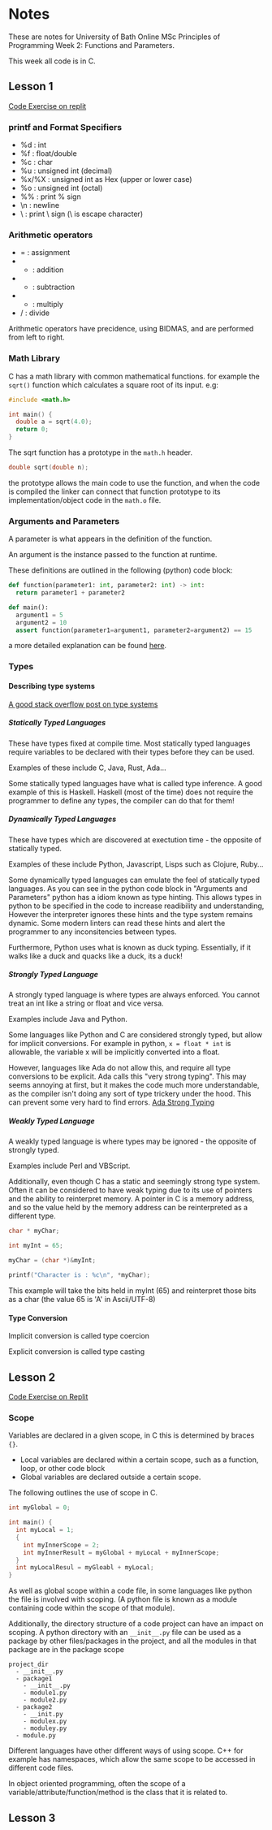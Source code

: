 # Notes

These are notes for University of Bath Online MSc Principles of Programming Week
2: Functions and Parameters.

This week all code is in C.

## Lesson 1

[Code Exercise on replit](https://replit.com/@rej696/Week2Exercise1#main.c)

### printf and Format Specifiers
- %d : int
- %f : float/double
- %c : char
- %u : unsigned int (decimal)
- %x/%X : unsigned int as Hex (upper or lower case)
- %o : unsigned int (octal)
- %% : print % sign
- \n : newline
- \\ : print \ sign (\ is escape character)

### Arithmetic operators
- = : assignment
- + : addition
- - : subtraction
- * : multiply
- / : divide

Arithmetic operators have precidence, using BIDMAS, and are performed from left
to right.

### Math Library
C has a math library with common mathematical functions. for example the
`sqrt()` function which calculates a square root of its input. e.g:

```c
#include <math.h>

int main() {
  double a = sqrt(4.0);
  return 0;
}
```

The sqrt function has a prototype in the `math.h` header.
```c
double sqrt(double n);
```

the prototype allows the main code to use the function, and when the code is
compiled the linker can connect that function prototype to its
implementation/object code in the `math.o` file.

### Arguments and Parameters
A parameter is what appears in the definition of the function.

An argument is the instance passed to the function at runtime.

These definitions are outlined in the following (python) code block:
```python
def function(parameter1: int, parameter2: int) -> int:
  return parameter1 + parameter2

def main():
  argument1 = 5
  argument2 = 10
  assert function(parameter1=argument1, parameter2=argument2) == 15
```

a more detailed explanation can be found
[here](https://www.baeldung.com/cs/argument-vs-parameter).

### Types
#### Describing type systems

[A good stack overflow post on type systems](https://stackoverflow.com/questions/34287668/is-haskell-a-strongly-typed-programming-language#34288753)

##### Statically Typed Languages
These have types fixed at compile time. Most statically typed languages require
variables to be declared with their types before they can be used.

Examples of these include C, Java, Rust, Ada...

Some statically typed languages have what is called type inference. A good
example of this is Haskell. Haskell (most of the time) does not require the
programmer to define any types, the compiler can do that for them!

##### Dynamically Typed Languages
These have types which are discovered at exectution time - the opposite of
statically typed.

Examples of these include Python, Javascript, Lisps such as Clojure, Ruby...

Some dynamically typed languages can emulate the feel of statically typed
languages. As you can see in the python code block in "Arguments and Parameters"
python has a idiom known as type hinting. This allows types in python to be
specified in the code to increase readibility and understanding, However the
interpreter ignores these hints and the type system remains dynamic.
Some modern linters can read these hints and
alert the programmer to any inconsitencies between types.

Furthermore, Python uses what is known as duck typing. Essentially, if it walks
like a duck and quacks like a duck, its a duck!

##### Strongly Typed Language
A strongly typed language is where types are always enforced. You cannot treat
an int like a string or float and vice versa.

Examples include Java and Python.

Some languages like Python and C are considered strongly typed, but allow for
implicit conversions. For example in python, `x = float * int` is allowable, the
variable x will be implicitly converted into a float.

However, languages like Ada do not allow this, and require all type conversions to be
explicit. Ada calls this "very strong typing". This may seems annoying at first,
but it makes the code much more understandable, as the compiler isn't doing any
sort of type trickery under the hood. This can prevent some very hard to find
errors.
[Ada Strong
Typing](https://learn.adacore.com/courses/intro-to-ada/chapters/strongly_typed_language.html#strong-typing)

##### Weakly Typed Language
A weakly typed language is where types may be ignored - the opposite of strongly
typed.

Examples include Perl and VBScript.

Additionally, even though C has a static and seemingly strong type system. Often
it can be considered to have weak typing due to its use of pointers and the
ability to reinterpret memory. A pointer in C is a memory address, and so the
value held by the memory address can be reinterpreted as a different type.
```c
char * myChar;

int myInt = 65;

myChar = (char *)&myInt;

printf("Character is : %c\n", *myChar);
```
This example will take the bits held in myInt (65) and reinterpret those bits as
a char (the value 65 is 'A' in Ascii/UTF-8)

#### Type Conversion
Implicit conversion is called type coercion

Explicit conversion is called type casting

## Lesson 2

[Code Exercise on Replit](https://replit.com/@rej696/Week2Exercise2#main.c)

### Scope
Variables are declared in a given scope, in C this is determined by braces `{}`.
- Local variables are declared within a certain scope, such as a function, loop, or other code block
- Global variables are declared outside a certain scope.

The following outlines the use of scope in C.
```c
int myGlobal = 0;

int main() {
  int myLocal = 1;
  {
    int myInnerScope = 2;
    int myInnerResult = myGlobal + myLocal + myInnerScope;
  }
  int myLocalResul = myGloabl + myLocal;
}
```

As well as global scope within a code file, in some languages like python the
file is involved with scoping. (A python file is known as a module containing
code within the scope of that module).

Additionally, the directory structure of a code project can have an impact on
scoping. A python directory with an `__init__.py` file can be used as a package
by other files/packages in the project, and all the modules in that package are
in the package scope
```
project_dir
  - __init__.py
  - package1
    - __init__.py
    - module1.py
    - module2.py
  - package2
    - __init.py
    - modulex.py
    - moduley.py
  - module.py
```

Different languages have other different ways of using scope. C++ for example
has namespaces, which allow the same scope to be accessed in different code
files.

In object oriented programming, often the scope of a variable/attribute/function/method is the
class that it is related to.

## Lesson 3


